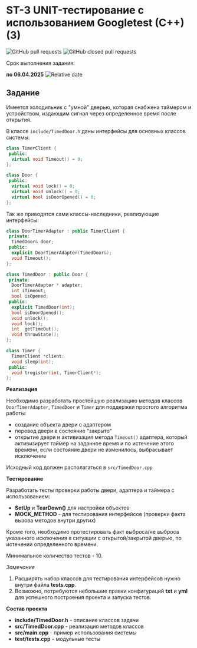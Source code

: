 # ST-3 UNIT-тестирование с использованием Googletest (C++) (3)


![GitHub pull requests](https://img.shields.io/github/issues-pr/UNN-CS/ST-3)
![GitHub closed pull requests](https://img.shields.io/github/issues-pr-closed/UNN-CS/ST-3)

Срок выполнения задания:

**по 06.04.2025** ![Relative date](https://img.shields.io/date/1743973200)


## Задание

Имеется холодильник с "умной" дверью, которая снабжена таймером и устройством, издающим сигнал через определенное время после открытия. 

В классе `include/TimedDoor.h` даны интерфейсы для основных классов системы:

```c++
class TimerClient {
 public:
  virtual void Timeout() = 0;
};

class Door {
 public:
  virtual void lock() = 0;
  virtual void unlock() = 0;
  virtual bool isDoorOpened() = 0;
};
```

Так же приводятся сами классы-наследники, реализующие интерфейсы:

```c++
class DoorTimerAdapter : public TimerClient {
 private:
  TimedDoor& door;
 public:
  explicit DoorTimerAdapter(TimedDoor&);
  void Timeout();
};

class TimedDoor : public Door {
 private:
  DoorTimerAdapter * adapter;
  int iTimeout;
  bool isOpened;
 public:
  explicit TimedDoor(int);
  bool isDoorOpened();
  void unlock();
  void lock();
  int  getTimeOut();
  void throwState();
};

class Timer {
  TimerClient *client;
  void sleep(int);
 public:
  void tregister(int, TimerClient*);
};
``` 

**Реализация**

Необходимо разработать простейшую реализацию методов классов `DoorTimerAdapter`, `TimedDoor` и `Timer` для поддержки простого алгоритма работы:

- создание объекта двери с адаптером
- перевод двери в состояние "закрыто"
- открытие двери и активизация метода `Timeout()` адаптера, который активизирует таймер на заданное время и по истечение этого времени, если состояние двери не изменилось, выбрасывает исключение

Исходный код должен располагаться в `src/TimedDoor.cpp`


**Тестирование**

Разработать тесты проверки работы двери, адаптера и таймера с использованием:

- **SetUp** и **TearDown()** для настройки объектов
- **MOCK_METHOD** - для тестирования интерфейсов (проверки факта вызова методов внутри других)

Кроме того, необходимо протестировать факт выброса/не выброса указанного исключения в ситуации с открытой/закрытой дверью, по истечении определенного времени.

Минимальное количество тестов - 10.

*Замечание*

1. Расширять набор классов для тестирования интерфейсов нужно внутри файла **tests.cpp**.
2. Возможно, потребуются небольшие правки конфигураций **txt** и **yml** для успешного построения проекта и запуска тестов.


**Состав проекта**

- **include/TimedDoor.h** - описание классов задачи
- **src/TimedDoor.cpp** - реализация методов классов
- **src/main.cpp** - пример использования системы
- **test/tests.cpp** - модульные тесты 




 


